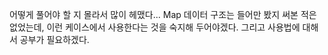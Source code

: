 어떻게 풀어야 할 지 몰라서 많이 헤맸다...
Map 데이터 구조는 들어만 봤지 써본 적은 없었는데, 이런 케이스에서 사용한다는 것을 숙지해 두어야겠다.
그리고 사용법에 대해서 공부가 필요하겠다.